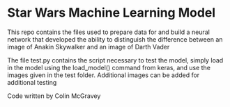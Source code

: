 # Star Wars Machine Learning Model 

This repo contains the files used to prepare data for and build 
a neural network that developed the ability to distinguish the 
difference between an image of Anakin Skywalker and an image of 
Darth Vader

The file test.py contains the script necessary to test the model,
simply load in the model using the load_model() command from 
keras, and use the images given in the test folder. Additional 
images can be added for additional testing

Code written by Colin McGravey 

